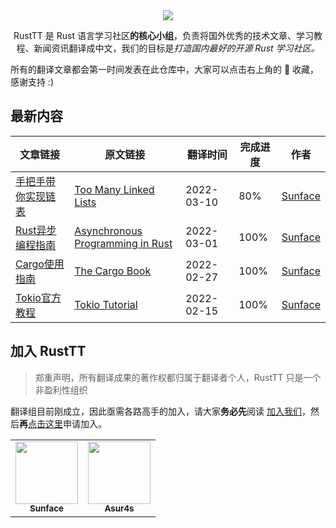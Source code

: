 <div align="center">
    <img src="https://github.com/studyrs/TT/blob/main/assets/logo.png?raw=true">
</div>

<p align="center">RustTT 是 Rust 语言学习社区<strong>的核心小组</strong>，负责将国外优秀的技术文章、学习教程、新闻资讯翻译成中文，我们的目标是<i>打造国内最好的开源 Rust 学习社区。</i></p>


所有的翻译文章都会第一时间发表在此仓库中，大家可以点击右上角的 🌟 收藏，感谢支持 :)

## 最新内容

| 文章链接 | 原文链接 | 翻译时间 | 完成进度 | 作者 |
| ------- | ------ | ------- | -------- | ----- |
| [手把手带你实现链表](https://github.com/studyrs/too-many-lists) | [Too Many Linked Lists](https://rust-unofficial.github.io/too-many-lists/) | 2022-03-10 | 80% | [Sunface](https://im.dev) |
| [Rust异步编程指南](https://github.com/studyrs/async-book) | [Asynchronous Programming in Rust](https://rust-lang.github.io/async-book/) | 2022-03-01 | 100% |  [Sunface](https://im.dev) |
| [Cargo使用指南](https://github.com/studyrs/cargo-book) | [The Cargo Book](https://doc.rust-lang.org/stable/cargo/index.html) | 2022-02-27 | 100% |  [Sunface](https://im.dev) |
| [Tokio官方教程](https://github.com/studyrs/tokio-course) | [Tokio Tutorial](https://tokio.rs/tokio/tutorial) | 2022-02-15 | 100% |  [Sunface](https://im.dev) |


## 加入 RustTT

> 郑重声明，所有翻译成果的著作权都归属于翻译者个人，RustTT 只是一个非盈利性组织

翻译组目前刚成立，因此亟需各路高手的加入，请大家**务必先**阅读 [加入我们](./加入我们.md)，然后**再**[点击这里](https://github.com/studyrs/RustTT/issues/new?template=membership-application.yaml)申请加入。


<table>
  <tr>
    <td align="center">
        <a href="http://im.dev">
            <img src="https://avatars.githubusercontent.com/u/7036754?v=4?s=100" width="100px;" alt=""/>
            <br />
            <sub><b>Sunface</b></sub>
        </a>
     </td>
    <td align="center">
        <a href="https://github.com/asur4s">
            <img src="https://avatars.githubusercontent.com/u/99897242?v=4?s=100" width="100px;" alt=""/>
            <br />
            <sub><b>Asur4s</b></sub>
        </a>
     </td>

  </tr>
</table>
  
